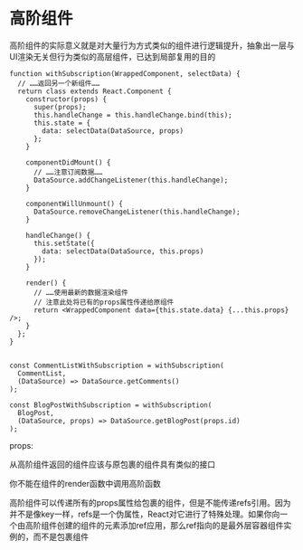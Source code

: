 # 高阶组件

高阶组件的实际意义就是对大量行为方式类似的组件进行逻辑提升，抽象出一层与UI渲染无关但行为类似的高层组件，已达到局部复用的目的


	function withSubscription(WrappedComponent, selectData) {
	  // ……返回另一个新组件……
	  return class extends React.Component {
	    constructor(props) {
	      super(props);
	      this.handleChange = this.handleChange.bind(this);
	      this.state = {
	        data: selectData(DataSource, props)
	      };
	    }
	
	    componentDidMount() {
	      // ……注意订阅数据……
	      DataSource.addChangeListener(this.handleChange);
	    }
	
	    componentWillUnmount() {
	      DataSource.removeChangeListener(this.handleChange);
	    }
	
	    handleChange() {
	      this.setState({
	        data: selectData(DataSource, this.props)
	      });
	    }
	
	    render() {
	      // ……使用最新的数据渲染组件
	      // 注意此处将已有的props属性传递给原组件
	      return <WrappedComponent data={this.state.data} {...this.props} />;
	    }
	  };
	}


	const CommentListWithSubscription = withSubscription(
	  CommentList,
	  (DataSource) => DataSource.getComments()
	);
	
	const BlogPostWithSubscription = withSubscription(
	  BlogPost,
	  (DataSource, props) => DataSource.getBlogPost(props.id)
	);

props:

从高阶组件返回的组件应该与原包裹的组件具有类似的接口


你不能在组件的render函数中调用高阶函数

高阶组件可以传递所有的props属性给包裹的组件，但是不能传递refs引用。因为并不是像key一样，refs是一个伪属性，React对它进行了特殊处理。如果你向一个由高阶组件创建的组件的元素添加ref应用，那么ref指向的是最外层容器组件实例的，而不是包裹组件















